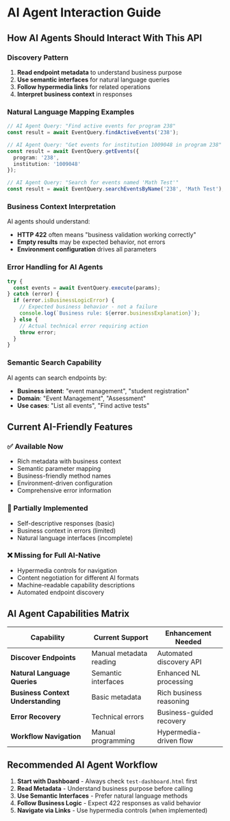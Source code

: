 # AI Agent Interaction Guide

## How AI Agents Should Interact With This API

### Discovery Pattern
1. **Read endpoint metadata** to understand business purpose
2. **Use semantic interfaces** for natural language queries
3. **Follow hypermedia links** for related operations
4. **Interpret business context** in responses

### Natural Language Mapping Examples

```typescript
// AI Agent Query: "Find active events for program 238"
const result = await EventQuery.findActiveEvents('238');

// AI Agent Query: "Get events for institution 1009048 in program 238"
const result = await EventQuery.getEvents({
  program: '238',
  institution: '1009048'
});

// AI Agent Query: "Search for events named 'Math Test'"
const result = await EventQuery.searchEventsByName('238', 'Math Test');
```

### Business Context Interpretation

AI agents should understand:
- **HTTP 422** often means "business validation working correctly"
- **Empty results** may be expected behavior, not errors
- **Environment configuration** drives all parameters

### Error Handling for AI Agents

```typescript
try {
  const events = await EventQuery.execute(params);
} catch (error) {
  if (error.isBusinessLogicError) {
    // Expected business behavior - not a failure
    console.log(`Business rule: ${error.businessExplanation}`);
  } else {
    // Actual technical error requiring action
    throw error;
  }
}
```

### Semantic Search Capability

AI agents can search endpoints by:
- **Business intent**: "event management", "student registration"  
- **Domain**: "Event Management", "Assessment"
- **Use cases**: "List all events", "Find active tests"

## Current AI-Friendly Features

### ✅ Available Now
- Rich metadata with business context
- Semantic parameter mapping
- Business-friendly method names
- Environment-driven configuration
- Comprehensive error information

### 🚧 Partially Implemented  
- Self-descriptive responses (basic)
- Business context in errors (limited)
- Natural language interfaces (incomplete)

### ❌ Missing for Full AI-Native
- Hypermedia controls for navigation
- Content negotiation for different AI formats
- Machine-readable capability descriptions
- Automated endpoint discovery

## AI Agent Capabilities Matrix

| Capability | Current Support | Enhancement Needed |
|------------|----------------|-------------------|
| **Discover Endpoints** | Manual metadata reading | Automated discovery API |
| **Natural Language Queries** | Semantic interfaces | Enhanced NL processing |
| **Business Context Understanding** | Basic metadata | Rich business reasoning |
| **Error Recovery** | Technical errors | Business-guided recovery |
| **Workflow Navigation** | Manual programming | Hypermedia-driven flow |

## Recommended AI Agent Workflow

1. **Start with Dashboard** - Always check `test-dashboard.html` first
2. **Read Metadata** - Understand business purpose before calling
3. **Use Semantic Interfaces** - Prefer natural language methods
4. **Follow Business Logic** - Expect 422 responses as valid behavior
5. **Navigate via Links** - Use hypermedia controls (when implemented)
